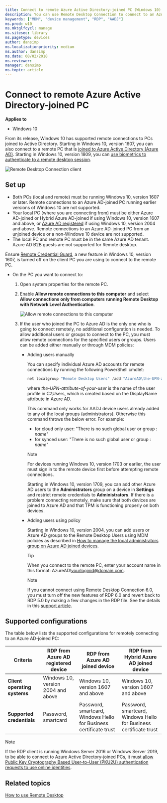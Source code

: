 ```yaml
---
title: Connect to remote Azure Active Directory-joined PC (Windows 10)
description: You can use Remote Desktop Connection to connect to an Azure AD-joined PC.
keywords: ["MDM", "device management", "RDP", "AADJ"]
ms.prod: w10
ms.mktglfcycl: manage
ms.sitesec: library
ms.pagetype: devices
author: dansimp
ms.localizationpriority: medium
ms.author: dansimp
ms.date: 08/02/2018
ms.reviewer: 
manager: dansimp
ms.topic: article
---
```


# Connect to remote Azure Active Directory-joined PC


**Applies to**

- Windows 10

From its release, Windows 10 has supported remote connections to PCs joined to Active Directory. Starting in Windows 10, version 1607, you can also connect to a remote PC that is [joined to Azure Active Directory (Azure AD)](https://docs.microsoft.com/azure/active-directory/devices/concept-azure-ad-join). Starting in Windows 10, version 1809, you can [use biometrics to authenticate to a remote desktop session](https://docs.microsoft.com/windows/whats-new/whats-new-windows-10-version-1809#remote-desktop-with-biometrics).

![Remote Desktop Connection client](images/rdp.png)

## Set up

- Both PCs (local and remote) must be running Windows 10, version 1607 or later. Remote connections to an Azure AD-joined PC running earlier versions of Windows 10 are not supported.
- Your local PC (where you are connecting from) must be either Azure AD-joined or Hybrid Azure AD-joined if using Windows 10, version 1607 and above, or [Azure AD registered](https://docs.microsoft.com/azure/active-directory/devices/concept-azure-ad-register) if using Windows 10, version 2004 and above. Remote connections to an Azure AD-joined PC from an unjoined device or a non-Windows 10 device are not supported. 
- The local PC and remote PC must be in the same Azure AD tenant. Azure AD B2B guests are not supported for Remote desktop. 

Ensure [Remote Credential Guard](/windows/access-protection/remote-credential-guard), a new feature in Windows 10, version 1607, is turned off on the client PC you are using to connect to the remote PC.

- On the PC you want to connect to:

  1. Open system properties for the remote PC.
  
  2. Enable **Allow remote connections to this computer** and select **Allow connections only from computers running Remote Desktop with Network Level Authentication**.

     ![Allow remote connections to this computer](images/allow-rdp.png)

  3. If the user who joined the PC to Azure AD is the only one who is going to connect remotely, no additional configuration is needed. To allow additional users or groups to connect to the PC, you must allow remote connections for the specified users or groups. Users can be added either manually or through MDM policies:
     
      - Adding users manually
   
        You can specify individual Azure AD accounts for remote connections by running the following PowerShell cmdlet:
        ```powershell
        net localgroup "Remote Desktop Users" /add "AzureAD\the-UPN-attribute-of-your-user"
        ```
        where *the-UPN-attribute-of-your-user* is the name of the user profile in C:\Users\, which is created based on the DisplayName attribute in Azure AD.

        This command only works for AADJ device users already added to any of the local groups (administrators).
        Otherwise this command throws the below error. For example:
        - for cloud only user: "There is no such global user or group : *name*"
        - for synced user: "There is no such global user or group : *name*" </br>

         > [!NOTE]
         > For devices running Windows 10, version 1703 or earlier, the user must sign in to the remote device first before attempting remote connections.
         >
         > Starting in Windows 10, version 1709, you can add other Azure AD users to the **Administrators** group on a device in **Settings** and restrict remote credentials to **Administrators**. If there is a problem connecting remotely, make sure that both devices are joined to Azure AD and that TPM is functioning properly on both devices.

      - Adding users using policy
     
         Starting in Windows 10, version 2004, you can add users or Azure AD groups to the Remote Desktop Users using MDM policies as described in [How to manage the local administrators group on Azure AD joined devices](https://docs.microsoft.com/azure/active-directory/devices/assign-local-admin#manage-administrator-privileges-using-azure-ad-groups-preview).

         > [!TIP]
         > When you connect to the remote PC, enter your account name in this format: AzureAD\yourloginid@domain.com.

         > [!NOTE]
         > If you cannot connect using Remote Desktop Connection 6.0, you must turn off the new features of RDP 6.0 and revert back to RDP 5.0 by making a few changes in the RDP file. See the details in this [support article](https://support.microsoft.com/help/941641/remote-desktop-connection-6-0-prompts-you-for-credentials-before-you-e).

## Supported configurations

The table below lists the supported configurations for remotely connecting to an Azure AD-joined PC:

| Criteria | RDP from Azure AD registered device| RDP from Azure AD joined device| RDP from Hybrid Azure AD joined device |
| - | - | - | - |
| **Client operating systems**| Windows 10, version 2004 and above| Windows 10, version 1607 and above | Windows 10, version 1607 and above |
| **Supported credentials**| Password, smartcard| Password, smartcard, Windows Hello for Business certificate trust | Password, smartcard, Windows Hello for Business certificate trust |


> [!NOTE]
> If the RDP client is running Windows Server 2016 or Windows Server 2019, to be able to connect to Azure Active Directory-joined PCs, it must [allow Public Key Cryptography Based User-to-User (PKU2U) authentication requests to use online identities](https://docs.microsoft.com/windows/security/threat-protection/security-policy-settings/network-security-allow-pku2u-authentication-requests-to-this-computer-to-use-online-identities).

## Related topics

[How to use Remote Desktop](https://support.microsoft.com/instantanswers/ff521c86-2803-4bc0-a5da-7df445788eb9/how-to-use-remote-desktop)
